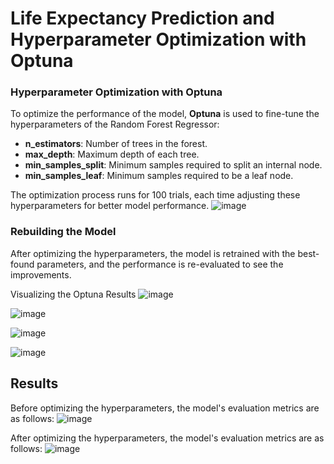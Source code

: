 
# Life Expectancy Prediction and Hyperparameter Optimization with Optuna
###  Hyperparameter Optimization with Optuna
To optimize the performance of the model, **Optuna** is used to fine-tune the hyperparameters of the Random Forest Regressor:
- **n_estimators**: Number of trees in the forest.
- **max_depth**: Maximum depth of each tree.
- **min_samples_split**: Minimum samples required to split an internal node.
- **min_samples_leaf**: Minimum samples required to be a leaf node.

The optimization process runs for 100 trials, each time adjusting these hyperparameters for better model performance.
![image](https://github.com/user-attachments/assets/6a61b101-ef68-449e-baf4-35aeeb8cc430)

### Rebuilding the Model
After optimizing the hyperparameters, the model is retrained with the best-found parameters, and the performance is re-evaluated to see the improvements.

Visualizing the Optuna Results
![image](https://github.com/user-attachments/assets/69359358-6711-4595-ae72-d8ff6069155e)

![image](https://github.com/user-attachments/assets/9d093d8d-e0d9-4316-91f1-eefa5140ddfc)

![image](https://github.com/user-attachments/assets/11270310-3fce-491a-aaa2-35e2b882d63d)

![image](https://github.com/user-attachments/assets/8c5c3c4d-9866-49e7-86cf-51a0f3981727)
## Results
Before optimizing the hyperparameters, the model's evaluation metrics are as follows:
![image](https://github.com/user-attachments/assets/7768bacb-89ff-4f69-ac67-cfd40f6c9fce)

After optimizing the hyperparameters, the model's evaluation metrics are as follows:
![image](https://github.com/user-attachments/assets/776d2867-b689-484f-90f5-2fceae506242)






